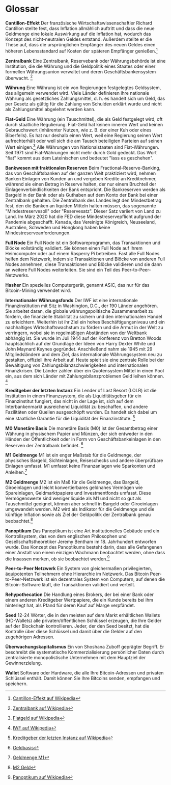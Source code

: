 # Glossar

**Cantillon-Effekt**
Der französische Wirtschaftswissenschaftler Richard Cantillon  stellte fest, dass Inflation allmählich auftritt und dass die neue Geldmenge eine lokale Auswirkung auf die Inflation hat, wodurch das Konzept des nicht-neutralen Geldes entstand. Außerdem stellte er die These auf, dass die ursprünglichen Empfänger des neuen Geldes einen höheren Lebensstandard auf Kosten der späteren Empfänger genießen.[^79]

**Zentralbank**
Eine Zentralbank, Reservebank oder Währungsbehörde ist eine Institution, die die Währung und die Geldpolitik eines Staates oder einer formellen Währungsunion verwaltet und deren Geschäftsbankensystem überwacht. [^80]

**Währung**
Eine Währung ist ein von Regierungen festgelegtes Geldsystem, das allgemein verwendet wird. Viele Länder definieren ihre nationale Währung als gesetzliches Zahlungsmittel, d. h. es handelt sich um Geld, das per Gesetz als gültig für die Zahlung von Schulden erklärt wurde und nicht als Zahlungsmittel abgelehnt werden kann.

**Fiat-Geld** 
Eine Währung (ein Tauschmittel), die als Geld festgelegt wird, oft durch staatliche Regulierung. Fiat-Geld hat keinen inneren Wert und keinen Gebrauchswert (inhärenter Nutzen, wie z. B. der einer Kuh oder eines Biberfells). Es hat nur deshalb einen Wert, weil eine Regierung seinen Wert aufrechterhält oder weil sich die am Tausch beteiligten Parteien auf seinen Wert einigen.[^81] 
Alle Währungen von Nationalstaaten sind Fiat-Währungen. Seit 1971 sind Fiat-Währungen nicht mehr durch Gold gedeckt. Das Wort "fiat" kommt aus dem Lateinischen und bedeutet "lass es geschehen".

**Bankwesen mit fraktionalen Reserven**
Beim Fractional-Reserve-Banking, das von Geschäftsbanken auf der ganzen Welt praktiziert wird, nehmen Banken Einlagen von Kunden an und vergeben Kredite an Kreditnehmer, während sie einen Betrag in Reserve halten, der nur einem Bruchteil der Einlagenverbindlichkeiten der Bank entspricht. Die Bankreserven werden als Bargeld in der Bank oder als Guthaben auf dem Konto der Bank bei einer Zentralbank gehalten. Die Zentralbank des Landes legt den Mindestbetrag fest, den die Banken an liquiden Mitteln halten müssen, das sogenannte "Mindestreservesoll" oder "Reservesatz". Dieser Satz variiert von Land zu Land. Im März 2020 hat die FED diese Mindestreservepflicht aufgrund der Pandemie abgeschafft. Kanada, das Vereinigte Königreich, Neuseeland, Australien, Schweden und Hongkong haben keine Mindestreserveanforderungen.

**Full Node**
Ein Full Node ist ein Softwareprogramm, das Transaktionen und Blöcke vollständig validiert. Sie können einen Full Node auf Ihrem Heimcomputer oder auf einem Rasperry Pi betreiben. Fast alle Full Nodes helfen dem Netzwerk, indem sie Transaktionen und Blöcke von anderen Full Nodes annehmen, diese Transaktionen und Blöcke validieren und sie dann an weitere Full Nodes weiterleiten. Sie sind ein Teil des Peer-to-Peer-Netzwerks.

**Hasher**
Ein spezielles Computergerät, genannt ASIC, das nur für das Bitcoin-Mining verwendet wird. 

**Internationaler Währungsfonds**
Der IWF ist eine internationale Finanzinstitution mit Sitz in Washington, D.C., der 190 Länder angehören. Sie arbeitet daran, die globale währungspolitische Zusammenarbeit zu fördern, die finanzielle Stabilität zu sichern und den internationalen Handel zu erleichtern. Weiterhin ist ihr Ziel ein hohes Beschäftigungsniveau und ein nachhaltiges Wirtschaftswachstum zu fördern und die Armut in der Welt zu verringern, wobei sie in regelmäßigen Abständen von der Weltbank abhängig ist. Sie wurde im Juli 1944 auf der Konferenz von Bretton Woods hauptsächlich auf der Grundlage der Ideen von Harry Dexter White und John Maynard Keynes gegründet. Anschließend nahm sie 1945 mit 29 Mitgliedsländern und dem Ziel, das internationale Währungssystem neu zu gestalten, offiziell ihre Arbeit auf. Heute spielt sie eine zentrale Rolle bei der Bewältigung von Zahlungsbilanzschwierigkeiten und internationalen Finanzkrisen. Die Länder zahlen über ein Quotensystem Mittel in einen Pool ein, aus dem sich Länder mit Zahlungsbilanzproblemen Geld leihen können. [^82]

**Kreditgeber der letzten Instanz**
Ein Lender of Last Resort (LOLR) ist die Institution in einem Finanzsystem, die als Liquiditätsgeber für ein Finanzinstitut fungiert, das nicht in der Lage ist, sich auf dem Interbankenmarkt ausreichend Liquidität zu beschaffen, und andere Fazilitäten oder Quellen ausgeschöpft wurden. Es handelt sich dabei um eine staatliche Garantie für die Liquidität der Finanzinstitute. [^83]

**M0 Monetäre Basis**
Die monetäre Basis (M0) ist der Gesamtbetrag einer Währung in physischem Papier und Münzen, der sich entweder in den Händen der Öffentlichkeit oder in Form von Geschäftsbankeinlagen in den Reserven der Zentralbank befindet. [^84]

**M1 Geldmenge**
M1 ist ein enger Maßstab für die Geldmenge, der physisches Bargeld, Sichteinlagen, Reiseschecks und andere überprüfbare Einlagen umfasst. M1 umfasst keine Finanzanlagen wie Sparkonten und Anleihen.[^85]

**M2 Geldmenge**
M2 ist ein Maß für die Geldmenge, das Bargeld, Giroeinlagen und leicht konvertierbares geldnahes Vermögen wie Spareinlagen, Geldmarktpapiere und Investmentfonds umfasst. Diese Vermögenswerte sind weniger liquide als M1 und nicht so gut als Tauschmittel geeignet, können aber schnell in Bargeld oder Giroeinlagen umgewandelt werden. M2 wird als Indikator für die Geldmenge und die künftige Inflation sowie als Ziel der Geldpolitik der Zentralbank genau beobachtet.[^86]

**Panoptikum**
Das Panoptikum ist eine Art institutionelles Gebäude und ein Kontrollsystem, das von dem englischen Philosophen und Gesellschaftstheoretiker Jeremy Bentham im 18. Jahrhundert entworfen wurde. Das Konzept des Panoptikums besteht darin, dass alle Gefangenen einer Anstalt von einem einzigen Wachmann beobachtet werden, ohne dass die Insassen merken, ob sie beobachtet werden.[^87]

**Peer-to-Peer Netzwerk**
Ein System von gleichermaßen privilegierten, äquipotenten Teilnehmern ohne Hierarchie im Netzwerk. Das Bitcoin Peer-to-Peer-Netzwerk ist ein dezentrales System von Computern, auf denen die Bitcoin-Software läuft, die Transaktionen validiert und verteilt.

**Rehypothecation**
Die Handlung eines Brokers, der bei einer Bank oder einem anderen Kreditgeber Wertpapiere, die ein Kunde bereits bei ihm hinterlegt hat, als Pfand für deren Kauf auf Marge verpfändet.

**Seed**
12-24 Wörter, die in den meisten auf dem Markt erhältlichen Wallets (HD-Wallets) alle privaten/öffentlichen Schlüssel erzeugen, die Ihre Gelder auf der Blockchain kontrollieren. Jeder, der den Seed besitzt, hat die Kontrolle über diese Schlüssel und damit über die Gelder auf den zugehörigen Adressen.

**Überwachungskapitalismus**
Ein von Shoshana Zuboff geprägter Begriff. Er beschreibt die systematische Kommerzialisierung persönlicher Daten durch zentralisierte monopolistische Unternehmen mit dem Hauptziel der Gewinnerzielung.

**Wallet**
Software oder Hardware, die alle Ihre Bitcoin-Adressen und privaten Schlüssel enthält. Damit können Sie Ihre Bitcoins senden, empfangen und speichern.

[^79]: [Cantillon-Effekt auf Wikipedia](https://en.wikipedia.org/wiki/Richard_Cantillon)

[^80]: [Zentralbank auf Wikipedia](https://en.wikipedia.org/wiki/Central_bank)

[^81]: [Fiatgeld auf Wikipedia](https://en.wikipedia.org/wiki/Fiat_money)

[^82]: [IWF auf Wikipedia](https://en.wikipedia.org/wiki/International_Monetary_Fund)

[^83]: [Kreditgeber der letzten Instanz auf Wikipedia](https://en.wikipedia.org/wiki/Lender_of_last_resort)

[^84]: [Geldbasis](https://www.investopedia.com/terms/m/monetarybase.asp)

[^85]: [Geldmenge M1](https://www.investopedia.com/terms/m/m1.asp)

[^86]: [M2 Geld](https://www.investopedia.com/terms/m/m2.asp)

[^87]: [Panoptikum auf Wikipedia](https://en.wikipedia.org/wiki/Panopticon)
